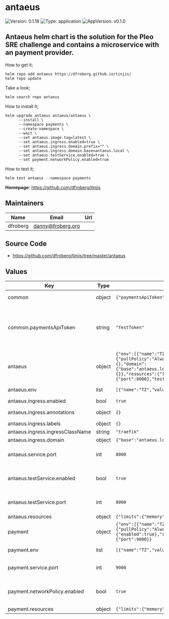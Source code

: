 # antaeus

![Version: 0.1.18](https://img.shields.io/badge/Version-0.1.18-informational?style=flat-square) ![Type: application](https://img.shields.io/badge/Type-application-informational?style=flat-square) ![AppVersion: v0.1.0](https://img.shields.io/badge/AppVersion-v0.1.0-informational?style=flat-square)

Antaeus helm chart is the solution for the Pleo SRE challenge and
contains a microservice with an payment provider.
---
How to get it;
~~~
helm repo add antaeus https://dfroberg.github.io/tinjis/
helm repo update
~~~
Take a look;
~~~
helm search repo antaeus
~~~
How to install it;
~~~
helm upgrade antaeus antaeus/antaeus \
      --install \
      --namespace payments \
      --create-namespace \
      --wait \
      --set antaeus.image.tag=latest \
      --set antaeus.ingress.enabled=true \
      --set antaeus.ingress.domain.prefix="" \
      --set antaeus.ingress.domain.base=antaeus.local \
      --set antaeus.testService.enabled=true \
      --set payment.networkPolicy.enabled=true
~~~
How to test it;
~~~
helm test antaeus --namespace payments
~~~

**Homepage:** <https://github.com/dfroberg/tinjis>

## Maintainers

| Name | Email | Url |
| ---- | ------ | --- |
| dfroberg | <danny@froberg.org> |  |

## Source Code

* <https://github.com/dfroberg/tinjis/tree/master/antaeus>

## Values

| Key | Type | Default | Description |
|-----|------|---------|-------------|
| common | object | `{"paymentsApiToken":"TestToken"}` | Common values for all services |
| common.paymentsApiToken | string | `"TestToken"` | This is optional, will be pupulated by a random string if not defined or already present in a secret. |
| antaeus | object | `{"env":[{"name":"TZ","value":"Europe/Stockholm"}],"image":{"pullPolicy":"Always","repository":"dfroberg/pleo-antaeus","tag":"latest"},"ingress":{"annotations":{},"domain":{"base":"antaeus.local","prefix":"","suffix":""},"enabled":true,"ingressClassName":"traefik","labels":{}},"resources":{"limits":{"memory":"4096Mi"},"requests":{"memory":"4096Mi"}},"service":{"port":8000},"testService":{"enabled":true,"port":8000}}` | Values for antaeus service |
| antaeus.env | list | `[{"name":"TZ","value":"Europe/Stockholm"}]` | Environment vars to set |
| antaeus.ingress.enabled | bool | `true` | Enable ingress |
| antaeus.ingress.annotations | object | `{}` | Ingress annotations |
| antaeus.ingress.labels | object | `{}` | Ingress labels |
| antaeus.ingress.ingressClassName | string | `"traefik"` | IngressClassname |
| antaeus.ingress.domain | object | `{"base":"antaeus.local","prefix":"","suffix":""}` | Build host string |
| antaeus.service.port | int | `8000` | Port number (Defaults to 8000) |
| antaeus.testService.enabled | bool | `true` | Enable if you wish to deploy a NodePort test service |
| antaeus.testService.port | int | `8000` | Port number (Defaults to 8000) |
| antaeus.resources | object | `{"limits":{"memory":"4096Mi"},"requests":{"memory":"4096Mi"}}` | Resource limits |
| payment | object | `{"env":[{"name":"TZ","value":"Europe/Stockholm"}],"image":{"pullPolicy":"Always","repository":"dfroberg/pleo-payment","tag":"latest"},"networkPolicy":{"enabled":true},"resources":{"limits":{"memory":"64Mi"},"requests":{"memory":"64Mi"}},"service":{"port":9000}}` | Values for payment service |
| payment.env | list | `[{"name":"TZ","value":"Europe/Stockholm"}]` | Environment vars to set |
| payment.service.port | int | `9000` | Port number (Defaults to 9000) |
| payment.networkPolicy.enabled | bool | `true` | Allow communication to this service ONLY from antaeus |
| payment.resources | object | `{"limits":{"memory":"64Mi"},"requests":{"memory":"64Mi"}}` | Resource limits |

